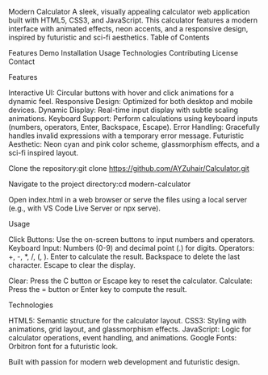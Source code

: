 Modern Calculator
A sleek, visually appealing calculator web application built with HTML5, CSS3, and JavaScript. This calculator features a modern interface with animated effects, neon accents, and a responsive design, inspired by futuristic and sci-fi aesthetics.
Table of Contents

Features
Demo
Installation
Usage
Technologies
Contributing
License
Contact

Features

Interactive UI: Circular buttons with hover and click animations for a dynamic feel.
Responsive Design: Optimized for both desktop and mobile devices.
Dynamic Display: Real-time input display with subtle scaling animations.
Keyboard Support: Perform calculations using keyboard inputs (numbers, operators, Enter, Backspace, Escape).
Error Handling: Gracefully handles invalid expressions with a temporary error message.
Futuristic Aesthetic: Neon cyan and pink color scheme, glassmorphism effects, and a sci-fi inspired layout.


Clone the repository:git clone https://github.com/AYZuhair/Calculator.git


Navigate to the project directory:cd modern-calculator


Open index.html in a web browser or serve the files using a local server (e.g., with VS Code Live Server or npx serve).

Usage

Click Buttons: Use the on-screen buttons to input numbers and operators.
Keyboard Input:
Numbers (0-9) and decimal point (.) for digits.
Operators: +, -, *, /, (, ).
Enter to calculate the result.
Backspace to delete the last character.
Escape to clear the display.


Clear: Press the C button or Escape key to reset the calculator.
Calculate: Press the = button or Enter key to compute the result.

Technologies

HTML5: Semantic structure for the calculator layout.
CSS3: Styling with animations, grid layout, and glassmorphism effects.
JavaScript: Logic for calculator operations, event handling, and animations.
Google Fonts: Orbitron font for a futuristic look.



Built with passion for modern web development and futuristic design.
